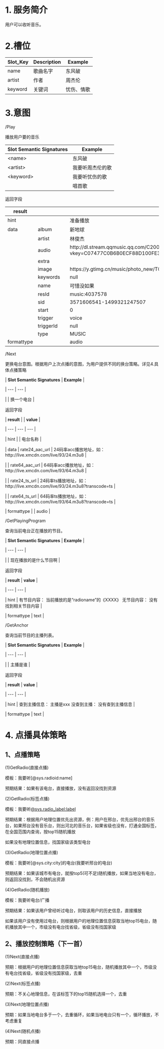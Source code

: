 # 1. 服务简介

用户可以收听音乐。

# 2.槽位

| **Slot\_Key** | **Description** | **Example** |
| --- | --- | --- |
| name | 歌曲名字 | 东风破 |
| artist | 作者 | 周杰伦 |
| keyword | 关键词 | 忧伤、情歌 |

# 3.意图

\/Play

播放用户要的音乐

| **Slot Semantic Signatures** | **Example** |
| --- | --- |
| &lt;name&gt; | 东风破 |
| &lt;artist&gt; | 我要听周杰伦的歌 |
| &lt;keyword&gt; | 我要听忧伤的歌 |
|  | 唱首歌 |

返回字段

| **result** |  |  | **value** |
| --- | --- | --- | --- |
| hint |  |  | 准备播放 |
| data | album |  | 新地球 |
|  | artist |  | 林俊杰 |
|  | audio |  | http:\/\/dl.stream.qqmusic.qq.com\/C200004295Et37taLD.m4a?vkey=C07477C0B6B0ECF88D100FE3B64D763619D954BFA9C6DC8F0D784B9B1C006CC8EF59D603C417313906D7C10741AA3E543CEF725CBC488CAE&guid=6758412345&fromtag=30 |
|  | extra |  |  |
|  | image |  | https:\/\/y.gtimg.cn\/music\/photo\_new\/T002R300x300M000001IV22P1RDX7p.jpg?max\_age=2592000 |
|  | keywords |  | null |
|  | name |  | 可惜没如果 |
|  | resId |  | music:4037578 |
|  | sid |  | 3571606541-1499321247507 |
|  | start |  | 0 |
|  | trigger |  | voice |
|  | triggerId |  | null |
|  | type |  | MUSIC |
| formattype |  |  | audio |

\/Next

更换电台意图。根据用户上次点播的意图，为用户提供不同的换台策略。详见4.具体点播策略

\| **Slot Semantic Signatures** \| **Example** \|

\| --- \| --- \|

\| \| 换一个电台 \|

返回字段

\| **result** \| \| **value** \|

\| --- \| --- \| --- \|

\| hint \| \| 电台名称 \|

\| data \| rate24\_aac\_url \| 24码率acc播放地址，如：http:\/\/live.xmcdn.com\/live\/93\/24.m3u8 \|

\| \| rate64\_aac\_url \| 64码率acc播放地址，如：http:\/\/live.xmcdn.com\/live\/93\/64.m3u8 \|

\| \| rate24\_ts\_url \| 24码率ts播放地址，如：http:\/\/live.xmcdn.com\/live\/93\/24.m3u8?transcode=ts \|

\| \| rate64\_ts\_url \| 64码率ts播放地址，如：http:\/\/live.xmcdn.com\/live\/93\/64.m3u8?transcode=ts \|

\| formattype \| \| audio \|

\/GetPlayingProgram

查询当前电台正在播放的节目。

\| **Slot Semantic Signatures** \| **Example** \|

\| --- \| --- \|

\| \| 现在播放的是什么节目啊 \|

返回字段

\| **result** \| **value** \|

\| --- \| --- \|

\| hint \| 有节目内容： 当前播放的是“radioname”的《XXXX》 无节目内容： 没有找到相关节目内容 \|

\| formattype \| text \|

\/GetAnchor

查询当前节目的主播列表。

\| **Slot Semantic Signatures** \| **Example** \|

\| --- \| --- \|

\| \| 主播是谁 \|

返回字段

\| **result** \| **value** \|

\| --- \| --- \|

\| hint \| 查到主播信息： 主播是xxx 没查到主播： 没有查到主播信息 \|

\| formattype \| text \|

# 4. 点播具体策略

## 1、点播策略

\(1\)GetRadio\(直接点播\)

模板：我要听\[@sys.radioid:name\]

预期结果：如果有该电台，直接播放，没有返回没找到资源

\(2\)GetRadio\(标签点播\)

模板：我要听[@sys.radio\_label:label](我要听音乐台)

预期结果：根据用户地理位置优先出资源，例：用户在邢台，优先出邢台的音乐台，如果邢台没有音乐台，则出河北的音乐台，如果省级也没有，打通全国标签，在全国范围内查询，按top15随机播放

如果没有地理位置信息，找国家级该类型电台

\(3\)GetRadio\(地理位置点播\)

模板：我要听\[@sys.city:city\]的电台\(我要听邢台的电台\)

预期结果：如果该城市有电台，就按top5\(可不足\)随机播放，如果当地没有电台，则返回没找到，不会随机出资源

\(4\)GetRadio\(随机播放\)

模板：我要听电台\/广播

预期结果：如果该用户曾经听过电台，则取该用户的历史信息，直接播放

如果该用户没有使用过电台，则根据用户的地理位置信息获取当地top15电台，随机播放其中一个，市级没有电台找省级，省级没有找国家级

## 2、播放控制策略（下一首）

\(1\)Next\(直接点播\)

预期：根据用户的地理位置信息获取当地top15电台，随机播放其中一个，市级没有电台找省级，省级没有找国家级，去重

\(2\)Next\(标签点播\)

预期：不关心地理信息，在该标签下的top15随机选择一个，去重

\(3\)Next\(地理位置点播\)

预期：如果当地电台多于一个，去重循环，如果当地电台只有一个，循环播放，不考虑重复

\(4\)Next\(随机点播\)

预期：同直接点播

